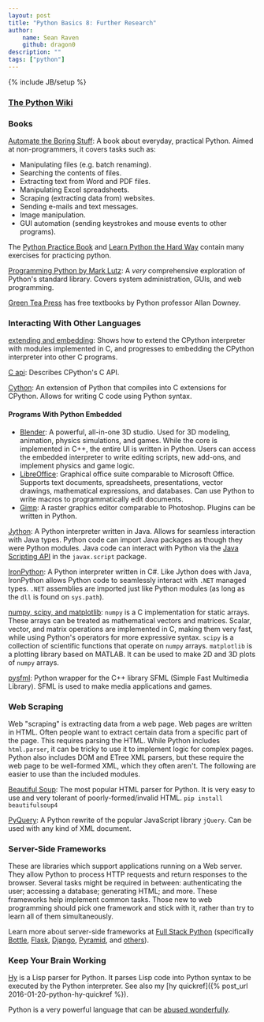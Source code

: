```yaml
---
layout: post
title: "Python Basics 8: Further Research"
author:
    name: Sean Raven
    github: dragon0
description: ""
tags: ["python"]
---
```

{% include JB/setup %}

### [The Python Wiki](https://wiki.python.org/moin/)

### Books

[Automate the Boring Stuff](https://automatetheboringstuff.com/): A book about
everyday, practical Python.
Aimed at non-programmers, it covers tasks such as:

- Manipulating files (e.g. batch renaming).
- Searching the contents of files.
- Extracting text from Word and PDF files.
- Manipulating Excel spreadsheets.
- Scraping (extracting data from) websites.
- Sending e-mails and text messages.
- Image manipulation.
- GUI automation (sending keystrokes and mouse events to other programs).

The [Python Practice Book](http://anandology.com/python-practice-book/index.html)
and
[Learn Python the Hard Way](http://learnpythonthehardway.org/book/)
contain many exercises for practicing python.

[Programming Python by Mark Lutz](http://shop.oreilly.com/product/9780596158118.do):
A *very* comprehensive exploration of Python's standard library.
Covers system administration, GUIs, and web programming.

[Green Tea Press](http://greenteapress.com/) has free textbooks by Python
professor Allan Downey.

### Interacting With Other Languages

[extending and embedding](https://docs.python.org/3/extending/index.html): Shows
how to extend the CPython interpreter with modules implemented in C, and
progresses to embedding the CPython interpreter into other C programs.

[C api](https://docs.python.org/3/c-api/index.html):
Describes CPython's C API.

[Cython](http://cython.org/):
An extension of Python that compiles into C extensions for CPython.
Allows for writing C code using Python syntax.

#### Programs With Python Embedded

- [Blender](http://blender.org/): A powerful, all-in-one 3D studio.
  Used for 3D modeling, animation, physics simulations, and games.
  While the core is implemented in C++, the entire UI is written in Python.
  Users can access the embedded interpreter to write editing scripts, new
  add-ons, and implement physics and game logic.
- [LibreOffice](http://www.libreoffice.org/): Graphical office suite comparable
  to Microsoft Office.
  Supports text documents, spreadsheets, presentations, vector drawings,
  mathematical expressions, and databases.
  Can use Python to write macros to programmatically edit documents.
- [Gimp](http://www.gimp.org/):
  A raster graphics editor comparable to Photoshop.
  Plugins can be written in Python.


[Jython](http://www.jython.org/):
A Python interpreter written in Java.
Allows for seamless interaction with Java types.
Python code can import Java packages as though they were Python modules.
Java code can interact with Python via the
[Java Scripting API](https://today.java.net/pub/a/today/2006/04/11/scripting-for-java-platform.html)
in the `javax.script` package.

[IronPython](http://ironpython.net/):
A Python interpreter written in C#.
Like Jython does with Java, IronPython allows Python code to seamlessly interact
with `.NET` managed types.
`.NET` assemblies are imported just like Python modules (as long as the `dll`
is found on `sys.path`).

[numpy, scipy, and matplotlib](http://scipy.org/):
`numpy` is a C implementation for static arrays.
These arrays can be treated as mathematical vectors and matrices.
Scalar, vector, and matrix operations are implemented in C, making them very
fast, while using Python's operators for more expressive syntax.
`scipy` is a collection of scientific functions that operate on `numpy` arrays.
`matplotlib` is a plotting library based on MATLAB.
It can be used to make 2D and 3D plots of `numpy` arrays.

[pysfml](http://www.python-sfml.org/):
Python wrapper for the C++ library SFML (Simple Fast Multimedia Library).
SFML is used to make media applications and games.

### Web Scraping

Web "scraping" is extracting data from a web page.
Web pages are written in HTML.
Often people want to extract certain data from a specific part of the page.
This requires parsing the HTML.
While Python includes `html.parser`, it can be tricky to use it to implement
logic for complex pages.
Python also includes DOM and ETree XML parsers, but these require the web page
to be well-formed XML, which they often aren't.
The following are easier to use than the included modules.

[Beautiful Soup](http://www.crummy.com/software/BeautifulSoup/):
The most popular HTML parser for Python.
It is very easy to use and very tolerant of poorly-formed/invalid HTML.
`pip install beautifulsoup4`

[PyQuery](https://pythonhosted.org/pyquery/):
A Python rewrite of the popular JavaScript library `jQuery`.
Can be used with any kind of XML document.

### Server-Side Frameworks

These are libraries which support applications running on a Web server.
They allow Python to process HTTP requests and return responses to the browser.
Several tasks might be required in between: authenticating the user; accessing
a database; generating HTML; and more.
These frameworks help implement common tasks.
Those new to web programming should pick one framework and stick with it, rather
than try to learn all of them simultaneously.

Learn more about server-side frameworks at
[Full Stack Python](http://fullstackpython.com/)
(specifically
[Bottle](http://www.fullstackpython.com/bottle.html),
[Flask](http://www.fullstackpython.com/flask.html),
[Django](http://www.fullstackpython.com/django.html),
[Pyramid](http://www.fullstackpython.com/pyramid.html),
and [others](http://www.fullstackpython.com/other-web-frameworks.html)).

### Keep Your Brain Working

[Hy](http://hylang.org/) is a Lisp parser for Python.
It parses Lisp code into Python syntax to be executed by the Python interpreter.
See also my [hy quickref]({% post_url 2016-01-20-python-hy-quickref %}).

Python is a very powerful language that can be
[abused wonderfully](http://www.kr41.net/2013/05-19-obscene_python.html).

